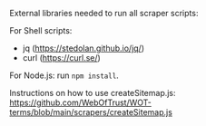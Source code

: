 External libraries needed to run all scraper scripts:

For Shell scripts:
- jq (https://stedolan.github.io/jq/)
- curl (https://curl.se/)

For Node.js: run `npm install`.


Instructions on how to use createSitemap.js:
https://github.com/WebOfTrust/WOT-terms/blob/main/scrapers/createSitemap.js

